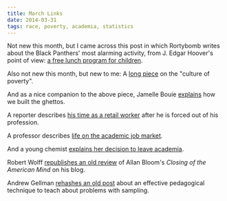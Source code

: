 ```yaml
---
title: March Links
date: 2014-03-31
tags: race, poverty, academia, statistics
---
```


Not new this month, but I came across this post in which Rortybomb writes about
the Black Panthers' most alarming activity, from J. Edgar Hoover's point of
view:
[a free lunch program for children](http://rortybomb.wordpress.com/2012/01/19/mental-note-link-black-panther-free-lunch-program-ows-infrastructure/).

Also not new this month, but new to me: A
[long piece](http://www.bostonreview.net/steinberg.php) on the "culture of
poverty".

And as a nice companion to the above piece, Jamelle Bouie
[explains](http://www.thedailybeast.com/articles/2014/03/13/how-we-built-the-ghettos.html)
how we built the ghettos.

A reporter describes
[his time as a retail worker](http://www.theatlantic.com/business/archive/2014/03/my-life-as-a-retail-worker-nasty-brutish-and-poor/284332/)
after he is forced out of his profession.

A professor describes
[life on the academic job market](http://www.insidehighered.com/advice/2014/03/10/essay-about-inability-find-tenure-track-job-academe).

And a young chemist [explains her decision to leave academia](http://modelviewculture.com/pieces/i-didn-t-want-to-lean-out).

Robert Wolff
[republishes an old review](http://robertpaulwolff.blogspot.com/2014/03/yet-another-bauble-from-my-files.html)
of Allan Bloom's *Closing of the American
Mind* on his blog.

Andrew Gellman
[rehashes an old post](http://andrewgelman.com/2014/03/20/candy-weighing-demonstration-unwisdom-crowds/)
about an effective pedagogical technique to teach about problems with sampling.
